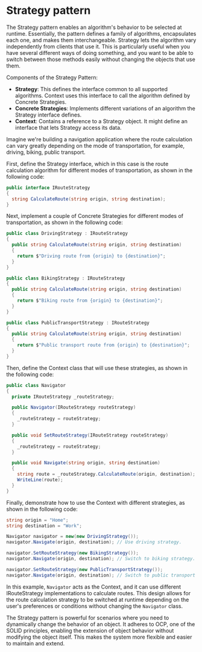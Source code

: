 # Strategy pattern

The Strategy pattern enables an algorithm's behavior to be selected at runtime. Essentially, the pattern defines a family of algorithms, encapsulates each one, and makes them interchangeable. Strategy lets the algorithm vary independently from clients that use it. This is particularly useful when you have several different ways of doing something, and you want to be able to switch between those methods easily without changing the objects that use them.

Components of the Strategy Pattern:
- **Strategy**: This defines the interface common to all supported algorithms. Context uses this interface to call the algorithm defined by Concrete Strategies.
- **Concrete Strategies**: Implements different variations of an algorithm the Strategy interface defines.
- **Context**: Contains a reference to a Strategy object. It might define an interface that lets Strategy access its data.

Imagine we're building a navigation application where the route calculation can vary greatly depending on the mode of transportation, for example, driving, biking, public transport.

First, define the Strategy interface, which in this case is the route calculation algorithm for different modes of transportation, as shown in the following code:
```cs
public interface IRouteStrategy
{
  string CalculateRoute(string origin, string destination);
}
```

Next, implement a couple of Concrete Strategies for different modes of transportation, as shown in the following code:
```cs
public class DrivingStrategy : IRouteStrategy
{
  public string CalculateRoute(string origin, string destination)
  {
    return $"Driving route from {origin} to {destination}";
  }
}

public class BikingStrategy : IRouteStrategy
{
  public string CalculateRoute(string origin, string destination)
  {
    return $"Biking route from {origin} to {destination}";
  }
}

public class PublicTransportStrategy : IRouteStrategy
{
  public string CalculateRoute(string origin, string destination)
  {
    return $"Public transport route from {origin} to {destination}";
  }
}
```

Then, define the Context class that will use these strategies, as shown in the following code:
```cs
public class Navigator
{
  private IRouteStrategy _routeStrategy;

  public Navigator(IRouteStrategy routeStrategy)
  {
    _routeStrategy = routeStrategy;
  }

  public void SetRouteStrategy(IRouteStrategy routeStrategy)
  {
    _routeStrategy = routeStrategy;
  }

  public void Navigate(string origin, string destination)
  {
    string route = _routeStrategy.CalculateRoute(origin, destination);
    WriteLine(route);
  }
}
```

Finally, demonstrate how to use the Context with different strategies, as shown in the following code:
```cs
string origin = "Home";
string destination = "Work";

Navigator navigator = new(new DrivingStrategy());
navigator.Navigate(origin, destination); // Use driving strategy.

navigator.SetRouteStrategy(new BikingStrategy());
navigator.Navigate(origin, destination); // Switch to biking strategy.

navigator.SetRouteStrategy(new PublicTransportStrategy());
navigator.Navigate(origin, destination); // Switch to public transport strategy.
```

In this example, `Navigator` acts as the Context, and it can use different IRouteStrategy implementations to calculate routes. This design allows for the route calculation strategy to be switched at runtime depending on the user's preferences or conditions without changing the `Navigator` class.

The Strategy pattern is powerful for scenarios where you need to dynamically change the behavior of an object. It adheres to OCP, one of the SOLID principles, enabling the extension of object behavior without modifying the object itself. This makes the system more flexible and easier to maintain and extend.
